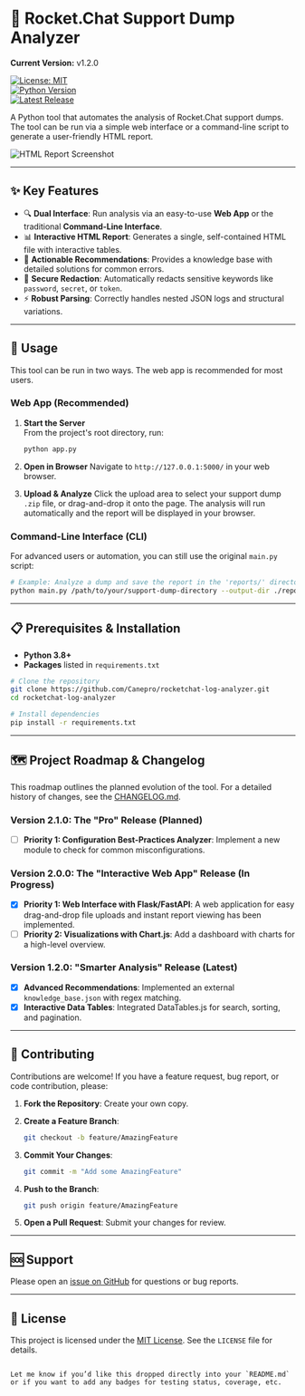 # 🚀 Rocket.Chat Support Dump Analyzer

**Current Version:** v1.2.0

[![License: MIT](https://img.shields.io/badge/License-MIT-yellow.svg)](https://opensource.org/licenses/MIT)  
[![Python Version](https://img.shields.io/badge/Python-3.8%2B-blue.svg)](https://www.python.org/downloads/)  
[![Latest Release](https://img.shields.io/github/v/release/Canepro/rocketchat-log-analyzer?label=Latest%20Release&color=brightgreen)](https://github.com/Canepro/rocketchat-log-analyzer/releases)

A Python tool that automates the analysis of Rocket.Chat support dumps. The tool can be run via a simple web interface or a command-line script to generate a user-friendly HTML report.

![HTML Report Screenshot](https://i.imgur.com/g0rGf13.png)

---

## ✨ Key Features

- 🔍 **Dual Interface**: Run analysis via an easy-to-use **Web App** or the traditional **Command-Line Interface**.  
- 📊 **Interactive HTML Report**: Generates a single, self-contained HTML file with interactive tables.  
- 🎯 **Actionable Recommendations**: Provides a knowledge base with detailed solutions for common errors.  
- 🔐 **Secure Redaction**: Automatically redacts sensitive keywords like `password`, `secret`, or `token`.  
- ⚡ **Robust Parsing**: Correctly handles nested JSON logs and structural variations.

---

## 🚀 Usage

This tool can be run in two ways. The web app is recommended for most users.

### Web App (Recommended)

1. **Start the Server**  
   From the project's root directory, run:
   ```bash
   python app.py
   ````

2. **Open in Browser**
   Navigate to `http://127.0.0.1:5000/` in your web browser.
3. **Upload & Analyze**
   Click the upload area to select your support dump `.zip` file, or drag-and-drop it onto the page. The analysis will run automatically and the report will be displayed in your browser.

### Command-Line Interface (CLI)

For advanced users or automation, you can still use the original `main.py` script:

```bash
# Example: Analyze a dump and save the report in the 'reports/' directory
python main.py /path/to/your/support-dump-directory --output-dir ./reports
```

---

## 📋 Prerequisites & Installation

* **Python 3.8+**
* **Packages** listed in `requirements.txt`

```bash
# Clone the repository
git clone https://github.com/Canepro/rocketchat-log-analyzer.git
cd rocketchat-log-analyzer

# Install dependencies
pip install -r requirements.txt
```

---

## 🗺️ Project Roadmap & Changelog

This roadmap outlines the planned evolution of the tool. For a detailed history of changes, see the [CHANGELOG.md](./CHANGELOG.md).

### Version 2.1.0: The "Pro" Release (Planned)

* [ ] **Priority 1: Configuration Best-Practices Analyzer**: Implement a new module to check for common misconfigurations.

### Version 2.0.0: The "Interactive Web App" Release (In Progress)

* [x] **Priority 1: Web Interface with Flask/FastAPI**: A web application for easy drag-and-drop file uploads and instant report viewing has been implemented.
* [ ] **Priority 2: Visualizations with Chart.js**: Add a dashboard with charts for a high-level overview.

### Version 1.2.0: "Smarter Analysis" Release (Latest)

* [x] **Advanced Recommendations**: Implemented an external `knowledge_base.json` with regex matching.
* [x] **Interactive Data Tables**: Integrated DataTables.js for search, sorting, and pagination.

---

## 🤝 Contributing

Contributions are welcome! If you have a feature request, bug report, or code contribution, please:

1. **Fork the Repository**: Create your own copy.
2. **Create a Feature Branch**:

   ```bash
   git checkout -b feature/AmazingFeature
   ```
3. **Commit Your Changes**:

   ```bash
   git commit -m "Add some AmazingFeature"
   ```
4. **Push to the Branch**:

   ```bash
   git push origin feature/AmazingFeature
   ```
5. **Open a Pull Request**: Submit your changes for review.

---

## 🆘 Support

Please open an [issue on GitHub](https://github.com/Canepro/rocketchat-log-analyzer/issues) for questions or bug reports.

---

## 📄 License

This project is licensed under the [MIT License](https://opensource.org/licenses/MIT). See the `LICENSE` file for details.

```

Let me know if you’d like this dropped directly into your `README.md` or if you want to add any badges for testing status, coverage, etc.
```
